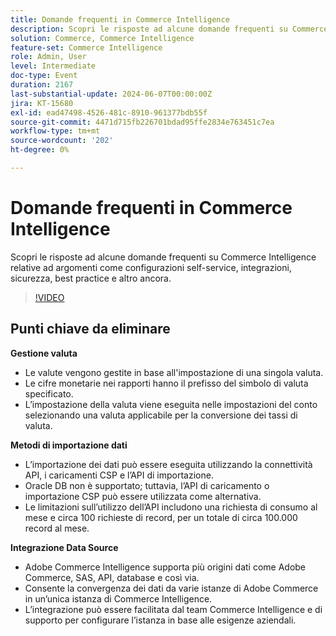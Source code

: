 ```yaml
---
title: Domande frequenti in Commerce Intelligence
description: Scopri le risposte ad alcune domande frequenti su Commerce Intelligence relative ad argomenti come configurazioni self-service, integrazioni, sicurezza, best practice e altro ancora.
solution: Commerce, Commerce Intelligence
feature-set: Commerce Intelligence
role: Admin, User
level: Intermediate
doc-type: Event
duration: 2167
last-substantial-update: 2024-06-07T00:00:00Z
jira: KT-15680
exl-id: ead47498-4526-481c-8910-961377bdb55f
source-git-commit: 4471d715fb226701bdad95ffe2834e763451c7ea
workflow-type: tm+mt
source-wordcount: '202'
ht-degree: 0%

---
```


# Domande frequenti in Commerce Intelligence

Scopri le risposte ad alcune domande frequenti su Commerce Intelligence relative ad argomenti come configurazioni self-service, integrazioni, sicurezza, best practice e altro ancora.

>[!VIDEO](https://video.tv.adobe.com/v/3429617/?learn=on)

## Punti chiave da eliminare

**Gestione valuta**

* Le valute vengono gestite in base all&#39;impostazione di una singola valuta.
* Le cifre monetarie nei rapporti hanno il prefisso del simbolo di valuta specificato.
* L’impostazione della valuta viene eseguita nelle impostazioni del conto selezionando una valuta applicabile per la conversione dei tassi di valuta.

**Metodi di importazione dati**

* L’importazione dei dati può essere eseguita utilizzando la connettività API, i caricamenti CSP e l’API di importazione.
* Oracle DB non è supportato; tuttavia, l’API di caricamento o importazione CSP può essere utilizzata come alternativa.
* Le limitazioni sull’utilizzo dell’API includono una richiesta di consumo al mese e circa 100 richieste di record, per un totale di circa 100.000 record al mese.

**Integrazione Data Source**

* Adobe Commerce Intelligence supporta più origini dati come Adobe Commerce, SAS, API, database e così via.
* Consente la convergenza dei dati da varie istanze di Adobe Commerce in un’unica istanza di Commerce Intelligence.
* L’integrazione può essere facilitata dal team Commerce Intelligence e di supporto per configurare l’istanza in base alle esigenze aziendali.
